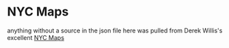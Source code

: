 # NYC Maps

anything without a source in the json file here was pulled from Derek Willis's excellent [NYC Maps](https://github.com/dwillis/nyc-maps)